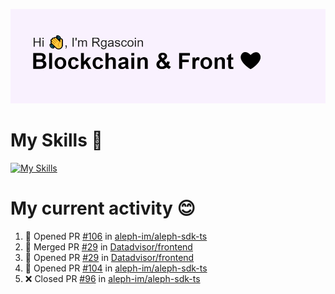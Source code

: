 <!--
**Rgascoin/Rgascoin** is a ✨ _special_ ✨ repository because its `README.md` (this file) appears on your GitHub profile.
-->

![image info](./header.png)


# My Skills 🌟

[![My Skills](https://skillicons.dev/icons?i=solidity,nextjs,tailwind,react,nodejs,ts,docker,jest,py,postgres,git,bash,cpp)](https://skillicons.dev)


# My current activity 😊

<!--START_SECTION:activity-->
1. 💪 Opened PR [#106](https://github.com/aleph-im/aleph-sdk-ts/pull/106) in [aleph-im/aleph-sdk-ts](https://github.com/aleph-im/aleph-sdk-ts)
2. 🎉 Merged PR [#29](https://github.com/Datadvisor/frontend/pull/29) in [Datadvisor/frontend](https://github.com/Datadvisor/frontend)
3. 💪 Opened PR [#29](https://github.com/Datadvisor/frontend/pull/29) in [Datadvisor/frontend](https://github.com/Datadvisor/frontend)
4. 💪 Opened PR [#104](https://github.com/aleph-im/aleph-sdk-ts/pull/104) in [aleph-im/aleph-sdk-ts](https://github.com/aleph-im/aleph-sdk-ts)
5. ❌ Closed PR [#96](https://github.com/aleph-im/aleph-sdk-ts/pull/96) in [aleph-im/aleph-sdk-ts](https://github.com/aleph-im/aleph-sdk-ts)
<!--END_SECTION:activity-->

